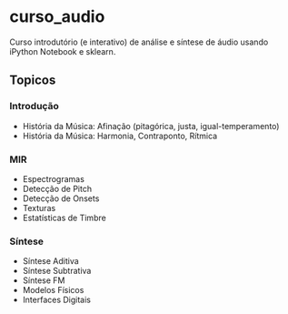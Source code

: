 # curso_audio
Curso introdutório (e interativo) de análise e síntese de áudio usando iPython Notebook e sklearn.

## Topicos

### Introdução
* História da Música: Afinação (pitagórica, justa, igual-temperamento)
* História da Música: Harmonia, Contraponto, Rítmica

### MIR
* Espectrogramas
* Detecção de Pitch
* Detecção de Onsets
* Texturas
* Estatísticas de Timbre

### Síntese
* Síntese Aditiva
* Síntese Subtrativa
* Síntese FM
* Modelos Físicos
* Interfaces Digitais
